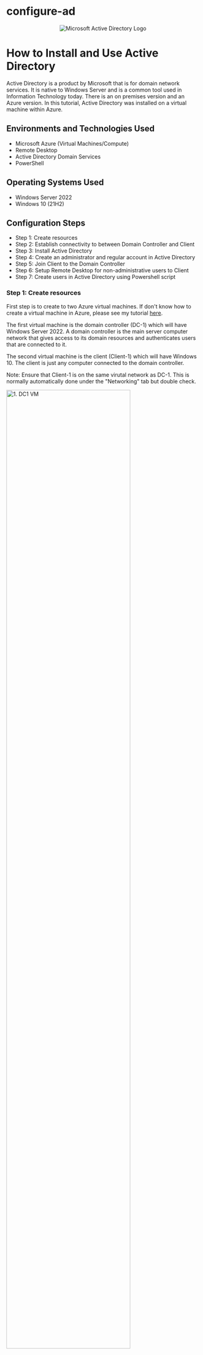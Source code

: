 # configure-ad

<p align="center">
<img src="https://i.imgur.com/pU5A58S.png" alt="Microsoft Active Directory Logo"/>
</p>

<h1>How to Install and Use Active Directory</h1>
Active Directory is a product by Microsoft that is for domain network services. It is native to Windows Server and is a common tool used in Information Technology today. There is an on premises version and an Azure version. In this tutorial, Active Directory was installed on a virtual machine within Azure.  <br />

<h2>Environments and Technologies Used</h2>

- Microsoft Azure (Virtual Machines/Compute)
- Remote Desktop
- Active Directory Domain Services
- PowerShell

<h2>Operating Systems Used </h2>

- Windows Server 2022
- Windows 10 (21H2)

<h2>Configuration Steps</h2>

- Step 1: Create resources
- Step 2: Establish connectivity to between Domain Controller and Client
- Step 3: Install Active Directory
- Step 4: Create an administrator and regular account in Active Directory
- Step 5: Join Client to the Domain Controller 
- Step 6: Setup Remote Desktop for non-administrative users to Client
- Step 7: Create users in Active Directory using Powershell script

<h3>Step 1: Create resources</h3>

First step is to create to two Azure virtual machines. If don't know how to create a virtual machine in Azure, please see my tutorial [here](https://github.com/klcarpio/Create-an-Azure-Account-and-Deploy-a-Virtual-Machine).

The first virtual machine is the domain controller (DC-1) which will have Windows Server 2022. A domain controller is the main server computer network that gives access to its domain resources and authenticates users that are connected to it. 

The second virtual machine is the client (Client-1) which will have Windows 10. The client is just any computer connected to the domain controller. 

Note: Ensure that Client-1 is on the same virutal network as DC-1. This is normally automatically done under the "Networking" tab but double check. 

<p>
<img src="https://i.imgur.com/XbuO2GD.png" height="80%" width="80%" alt="1. DC1 VM"/>
</p>

<p>
<img src="https://i.imgur.com/epKINcm.png" height="80%" width="80%" alt="2. DC1 VM"/>
</p>

Next is to ensure DC-1's private IP address is changed from dynamic to static. DC-1's private IP address needs to be static so it does not change during the course of this exercise. 

To do this, go to DC-1's "Networking" section and click on the virtual Network Interface Card (NIC).

<p>
<img src="https://i.imgur.com/EuDoPB6.png" height="80%" width="80%" alt="3. DC1 NIC"/>
</p>

From there, click on IP configurations. 

<p>
<img src="https://i.imgur.com/LMRzrup.png" height="80%" width="80%" alt="4. DC1 IP Config"/>
</p>

Click on the private IP address (10.0.0.4). 

<p>
<img src="https://i.imgur.com/UMIfZlx.png" height="80%" width="80%" alt="5. DC1 private IP"/>
</p>

Click the "Assignment" button to switch it from dynamic to static. 

<p>
<img src="https://i.imgur.com/awI6Rpz.png" height="80%" width="80%" alt="6. Change dynamic to static"/>
</p>

<h3>Step 2: Establish connectivity to between Domain Controller and Client</h3>
Second step is establish connectivity between Client-1 and DC-1. Use Microsoft Remote Desktop to connect to both virtual machines. 
<br>
Open Client-1 and open the Command line. Type in the command "ping -t" + the private IP address of DC-1. In this case, it is 10.0.0.4. The "ping -t" command will continously ping DC-1. 

<p>
<img src="https://i.imgur.com/hhelYIM.png" height="80%" width="80%" alt="7. Ping DC1 from Client1"/>
</p>

Due to the firewall blocking incoming Internet Control Message Protocol (ICMP) traffic, the request is timing out. To fix this, login into DC-1 and open the application Windows Defender Firewall with Advanced Security from the Start menu. 

<p>
<img src="https://i.imgur.com/axnzdcP.png" height="80%" width="80%" alt="8. DC1 Firewall 1"/>
</p>

<p>
<img src="https://i.imgur.com/gqQwYO8.png" height="80%" width="80%" alt="9. DC1 Firewall 2"/>
</p>

From here, sort the list by protocol so it is easier to see. Scroll down to ICMPv4 and enable these two inbound rules. 

<p>
<img src="https://i.imgur.com/biR5Bf1.png" height="80%" width="80%" alt="10. ICMP enabled"/>
</p>

Switch back to Client-1 and the Command line will start to ping DC-1 successfully. 

<p>
<img src="https://i.imgur.com/IeA89LA.png" height="80%" width="80%" alt="11. DC-1 Client1 connectivity"/>
</p>

<h3>Step 3: Install Active Directory</h3>

Third step is to install Active Directory Domain Services. Go back into DC-1 Open the Server Manager in DC-1. This should normally open whenever DC-1 is logged into for the first. It can also be found in the Start menu.

<p>
<img src="https://i.imgur.com/hJxsS51.png" height="80%" width="80%" alt="12"/>
</p>

In Server Manager, click "Add roles and features." Follow the prompts. At "Server Roles", check "Active Directory Domain Services." Then click "Add Features."

<p>
<img src="https://i.imgur.com/oF9MYOM.png" height="80%" width="80%" alt="14"/>
</p>

<p>
<img src="https://i.imgur.com/QYvvnoF.png" height="80%" width="80%" alt="15"/>
</p>


Continue to follow all the installation prompts until it is done. 

<p>
<img src="https://i.imgur.com/0LSc0Wi.png" height="80%" width="80%" alt="16"/>
</p>

Once the installation is done, back at the Server Manager Dashboard, click the flag with the yellow hazard sign underneath. Then click "Promote this server to a domain controller."

<p>
<img src="https://i.imgur.com/a9q1YeQ.png" height="80%" width="80%" alt="17"/>
</p>

<p>
<img src="https://i.imgur.com/lPegL0Q.png" height="80%" width="80%" alt="18"/>
</p>

Click "Add a new forest" and type in the root domain. In this example, it was mydomain.com.

<p>
<img src="https://i.imgur.com/0T7J6hZ.png" height="80%" width="80%" alt="19"/>
</p>

Follow all the prompts to finish the installation. DC-1 will restart to add all the updates. It may take some time to update and log back in. 

<p>
<img src="https://i.imgur.com/0qO8sIv.png" height="80%" width="80%" alt="20"/>
</p>

<p>
<img src="https://i.imgur.com/DYXJjRX.png" height="80%" width="80%" alt="21"/>
</p>

<h3>Step 4: Create an administrator and regular account in Active Directory</h3>
Fourth step is to create an administrator account and a regular account in Active Directory. 

Once DC-1 has restarted, open up Server Manager, click "Tools" in the upper right corner, and select "Active Directory Users and Computers."

<p>
<img src="https://i.imgur.com/8Byqn45.png" height="80%" width="80%" alt="22"/>
</p>

In Active Directory Users and Computers, right click the domain (mydomain.com), go to "New" and "Organizational Unit." Create two organizational units for administrators (_ ADMINS) and employees (_ EMPLOYEES). Once done, right click mydomain.com and click referesh to sort the new organizational units to the top. 

<p>
<img src="https://i.imgur.com/RtW3ahG.png" height="80%" width="80%" alt="23"/>
</p>

<p>
<img src="https://i.imgur.com/HhrKred.png" height="80%" width="80%" alt="24"/>
</p>

<p>
<img src="https://i.imgur.com/MiJ08vZ.png" height="80%" width="80%" alt="25"/>
</p>

<p>
<img src="https://i.imgur.com/CiknW69.png" height="80%" width="80%" alt="26"/>
</p>

Click on the _ ADMINS organizational unit and right click into the right window pane. Go to "New" and click "User." Fill in the boxes to create a new user. In this example, "Jane Doe" was used and the login name is "jane_admin."

<p>
<img src="https://i.imgur.com/7OonWQN.png" height="80%" width="80%" alt="27"/>
</p>

<p>
<img src="https://i.imgur.com/UeEhhOd.png" height="80%" width="80%" alt="28"/>
</p>

<p>
<img src="https://i.imgur.com/cpGgmF1.png" height="80%" width="80%" alt="29"/>
</p>

Once the account has been created, right click it and go to "Properties." From there, click the "Member Of" tab, click the "Add..." button, type in domain and click the "Check Names" button. From there, click "Domain Admins" and press "OK" and "Apply" to exit out. 

<p>
<img src="https://i.imgur.com/haUxS8o.png" height="80%" width="80%" alt="30"/>
</p>

<p>
<img src="https://i.imgur.com/Bh813Yi.png" height="80%" width="80%" alt="31"/>
</p>

Log out of DC-1 as "labuser" and log back in as the administrator account that was created (jane_admin). 

<p>
<img src="https://i.imgur.com/RgmSMJB.png" height="80%" width="80%" alt="32"/>
</p>

<p>
<img src="https://i.imgur.com/33X3zMJ.png" height="80%" width="80%" alt="33"/>
</p>

<h3>Step 5: Join Client to the Domain Controller </h3>
Fifth step is to join Client-1 to DC-1. 

<br>

To do this, go back to the Azure Portal. Go to the Client-1 virtual machine and click on the "Networking" section in underneath "Settings" on the left hand side. 

<p>
<img src="https://i.imgur.com/jwMFN40.png" height="80%" width="80%" alt="34"/>
</p>

From there, click on "DNS Servers." Then click, "Custom." Type in DC-1's private IP address (10.0.0.4). 

<p>
<img src="https://i.imgur.com/2dPPj3C.png" height="80%" width="80%" alt="35"/>
</p>

<p>
<img src="https://i.imgur.com/1xed7dc.png" height="80%" width="80%" alt="36"/>
</p>

Restart Client-1 and log back in. Once logged in, right click the Start menu and click on "System."

<p>
<img src="https://i.imgur.com/xkU5A1U.png" height="80%" width="80%" alt="37"/>
</p>

On the right hand side, click "Rename this PC (advanced)." Then click the "Change..." button and type in the domain name (mydomain.com). 

<p>
<img src="https://i.imgur.com/Icy1PH1.png" height="80%" width="80%" alt="38"/>
</p>

Open up the Command line and type the command "ipconfig /displaydns." This will show all the Fully Qualified Domain Names associated to Client-1. It will show that the DNS Servers are associated to DC-1's private IP address. 

<p>
<img src="https://i.imgur.com/ozaaPMB.png" height="80%" width="80%" alt="39"/>
</p>

<h3>Step 6: Setup Remote Desktop for non-administrative users to Client</h3>
Sixth step is to setup Remote Desktop for non-administrative users to Client-1. To do this, log into Client-1. This time, log in using the domain name and the admin account (mydomain.com\jane_admin).

<p>
<img src="https://i.imgur.com/33LPGMy.png" height="80%" width="80%" alt="40"/>
</p>

Once logged in, right click the Start menu and click "System." Then click "Remote desktop" on the right side. From there, click "Add..." and type in "Domain Users." Click "Check Names" and click "OK" to exit out. 

<p>
<img src="https://i.imgur.com/f2nqqY3.png" height="80%" width="80%" alt="41"/>
</p>

<p>
<img src="https://i.imgur.com/GNZgZQw.png" height="80%" width="80%" alt="42"/>
</p>

<p>
<img src="https://i.imgur.com/250dtjg.png" height="80%" width="80%" alt="43"/>
</p>

<h3>Step 7: Create users in Active Directory using Powershell script</h3>
Seventh and final step is to use Powershell to create users. 

<p></p>

The script was created by [Josh Madakor](https://github.com/joshmadakor1). Click [here](https://github.com/joshmadakor1/AD_PS/blob/master/1_CREATE_USERS.ps1) for the source code.


The script below creates 10,000 users with the password "Password1."

<p></p>


```
# ----- Edit these Variables for your own Use Case ----- #
$PASSWORD_FOR_USERS   = "Password1"
$USER_FIRST_LAST_LIST = Get-Content .\names.txt
# ------------------------------------------------------ #

$password = ConvertTo-SecureString $PASSWORD_FOR_USERS -AsPlainText -Force
New-ADOrganizationalUnit -Name _USERS -ProtectedFromAccidentalDeletion $false

foreach ($n in $USER_FIRST_LAST_LIST) {
    $first = $n.Split(" ")[0].ToLower()
    $last = $n.Split(" ")[1].ToLower()
    $username = "$($first.Substring(0,1))$($last)".ToLower()
    Write-Host "Creating user: $($username)" -BackgroundColor Black -ForegroundColor Cyan
    
    New-AdUser -AccountPassword $password `
               -GivenName $first `
               -Surname $last `
               -DisplayName $username `
               -Name $username `
               -EmployeeID $username `
               -PasswordNeverExpires $true `
               -Path "ou=_USERS,$(([ADSI]`"").distinguishedName)" `
               -Enabled $true
}
```

Go back into DC-1 and open Windows Powershell from the start menu. Right click it and "Run as administrator."

<p>
<img src="https://i.imgur.com/GM8VLuY.png" height="80%" width="80%" alt="44"/>
</p>

<p>
<img src="https://i.imgur.com/oLTbGLc.png" height="80%" width="80%" alt="45"/>
</p>

Copy and paste the script into a new Powershell console. I modified the script to only create 10 users so it is easier to manage and play around with. 

<p>
<img src="https://i.imgur.com/2Yot0nU.png" height="80%" width="80%" alt="46"/>
</p>

Once the users have been created, go back to Active Directory Users and Computers. All the users that were created were placed into the _ EMPLOYEES organizational unit. Choose one user (fihapi.nile) and log into Client-1 with the user. Remember the password is Password1. 

<p>
<img src="https://i.imgur.com/QzRho2A.png" height="80%" width="80%" alt="47"/>
</p>

<p>
<img src="https://i.imgur.com/DgfxJtj.png" height="80%" width="80%" alt="48"/>
</p>

<h3>Bonus Step: How to unlock users' accounts and reset passwords</h3>
In order to unlock a user's account, right click the user account and click "Properties." 
Click on "Unlock Account." You can also right click the user account and "Reset Password..."

<p>
<img src="https://i.imgur.com/HTcYBBU.png" height="80%" width="80%" alt="49"/>
</p>

<p>
<img src="https://i.imgur.com/lNfDusu.png" height="80%" width="80%" alt="50"/>
</p>

<p>
<img src="https://i.imgur.com/HrMlyi7.png" height="80%" width="80%" alt="51"/>
</p>

Thank you for checking out my Active Directory tutorial! I hope you were able to learn and build some intuition on how to use Active Directory. I would suggest doing this exercise several times in order to build the knowledge and skills in Active Directory. Especially if you are trying to shoot for an IT job, where Active Directory is used heavily. 

<p></p>

**REMEMBER TO DELETE YOUR RESOURCES ONCE YOU ARE DONE WITH THE LAB!**
